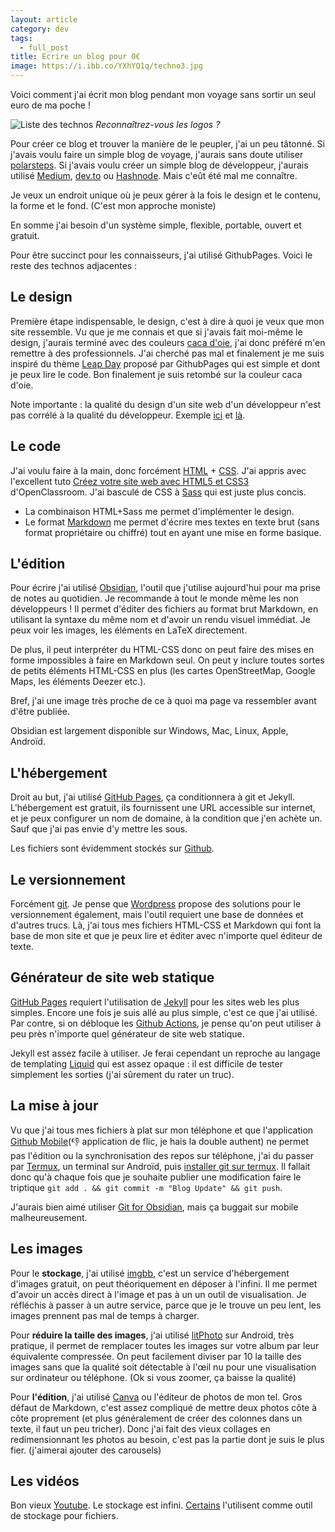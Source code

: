 ```yaml
---
layout: article
category: dev
tags:
  - full_post
title: Ecrire un blog pour 0€
image: https://i.ibb.co/YXhYQ1q/techno3.jpg
---
```


Voici comment j'ai écrit mon blog pendant mon voyage sans sortir un seul euro de ma poche !

![Liste des technos](https://i.ibb.co/YXhYQ1q/techno3.jpg)
_Reconnaîtrez-vous les logos ?_

<!--more-->

Pour créer ce blog et trouver la manière de le peupler, j'ai un peu tâtonné. Si j'avais voulu faire un simple blog de voyage, j'aurais sans doute utiliser [polarsteps](https://www.polarsteps.com/). Si j'avais voulu créer un simple blog de développeur, j'aurais utilisé [Medium](https://medium.com/), [dev.to](https://dev.to) ou [Hashnode](hashnode.com). Mais c'eût été mal me connaître. 

Je veux un endroit unique où je peux gérer à la fois le design et le contenu, la forme et le fond. (C'est mon approche moniste)

En somme j'ai besoin d'un système simple, flexible, portable, ouvert et gratuit.

Pour être succinct pour les connaisseurs, j'ai utilisé GithubPages. Voici le reste des technos adjacentes :


## Le design

Première étape indispensable, le design, c'est à dire à quoi je veux que mon site ressemble. Vu que je me connais et que si j'avais fait moi-même le design, j'aurais terminé avec des couleurs [caca d'oie](https://fr.wikipedia.org/wiki/Caca_d%27oie), j'ai donc préféré m'en remettre à des professionnels. J'ai cherché pas mal et finalement je me suis inspiré du thème [Leap Day](https://github.com/pages-themes/leap-day) proposé par GithubPages qui est simple et dont je peux lire le code. Bon finalement je suis retombé sur la couleur caca d'oie.

Note importante : la qualité du design d'un site web d'un développeur n'est pas corrélé à la qualité du développeur. Exemple [ici](https://www.brendangregg.com/overview.html) et [là](https://bloggingfordevs.com/trends/).

## Le code

J'ai voulu faire à la main, donc forcément [HTML](https://developer.mozilla.org/fr/docs/Learn/Getting_started_with_the_web/HTML_basics) + [CSS](https://developer.mozilla.org/fr/docs/Learn/Getting_started_with_the_web/CSS_basics). J'ai appris avec l'excellent tuto [Créez votre site web avec HTML5 et CSS3](https://openclassrooms.com/fr/courses/1603881-creez-votre-site-web-avec-html5-et-css3) d'OpenClassroom. J'ai basculé de CSS à [Sass](https://sass-lang.com/) qui est juste plus concis.

- La combinaison HTML+Sass me permet d'implémenter le design.
- Le format [Markdown](https://www.markdownguide.org/getting-started/) me permet d'écrire mes textes en texte brut (sans format propriétaire ou chiffré) tout en ayant une mise en forme basique.

## L'édition

Pour écrire j'ai utilisé [Obsidian](https://obsidian.md/), l'outil que j'utilise aujourd'hui pour ma prise de notes au quotidien. Je recommande à tout le monde même les non développeurs ! Il permet d'éditer des fichiers au format brut Markdown, en utilisant la syntaxe du même nom et d'avoir un rendu visuel immédiat. Je peux voir les images, les éléments en LaTeX directement.

De plus, il peut interpréter du HTML-CSS donc on peut faire des mises en forme impossibles à faire en Markdown seul. On peut y inclure toutes sortes de petits éléments HTML-CSS en plus (les cartes OpenStreetMap, Google Maps, les éléments Deezer etc.).

Bref, j'ai une image très proche de ce à quoi ma page va ressembler avant d'être publiée.

Obsidian est largement disponible sur Windows, Mac, Linux, Apple, Androïd.

## L'hébergement

Droit au but, j'ai utilisé [GitHub Pages](https://pages.github.com/), ça conditionnera à git et Jekyll. L'hébergement est gratuit, ils fournissent une URL accessible sur internet, et je peux configurer un nom de domaine, à la condition que j'en achète un. Sauf que j'ai pas envie d'y mettre les sous.

Les fichiers sont évidemment stockés sur [Github](https://github.com/).

## Le versionnement

Forcément [git](https://git-scm.com/). Je pense que [Wordpress](https://fr.wordpress.org/) propose des solutions  pour le versionnement également, mais l'outil requiert une base de données et d'autres trucs. Là, j'ai tous mes fichiers HTML-CSS et Markdown qui font la base de mon site et que je peux lire et éditer avec n'importe quel éditeur de texte.

## Générateur de site web statique

 [GitHub Pages](https://pages.github.com/) requiert l'utilisation de [Jekyll](https://jekyllrb.com/)  pour les sites web les plus simples. Encore une fois je suis allé au plus simple, c'est ce que j'ai utilisé. Par contre, si on débloque les [Github Actions](https://docs.github.com/en/actions), je pense qu'on peut utiliser à peu près n'importe quel générateur de site web statique.

Jekyll est assez facile à utiliser. Je ferai cependant un reproche au langage de templating [Liquid](https://shopify.github.io/liquid/) qui est assez opaque : il est difficile de tester simplement les sorties (j'ai sûrement du rater un truc).

## La mise à jour

Vu que j'ai tous mes fichiers à plat sur mon téléphone et que l'application [Github Mobile](https://docs.github.com/fr/get-started/using-github/github-mobile)(👎 application de flic, je hais la double authent) ne permet pas l'édition ou la synchronisation des repos sur téléphone, j'ai du passer par [Termux](https://termux.dev/en/), un terminal sur Androïd, puis [installer git sur termux](https://www.techrepublic.com/article/how-to-install-git-on-android/). Il fallait donc qu'à chaque fois que je souhaite publier une modification faire le triptique `git add . && git commit -m "Blog Update" && git push`.

J'aurais bien aimé utiliser [Git for Obsidian](https://github.com/denolehov/obsidian-git), mais ça buggait sur mobile malheureusement.

## Les images

Pour le **stockage**, j'ai utilisé [imgbb](https://leoluoleke.imgbb.com/), c'est un service d'hébergement d'images gratuit, on peut théoriquement en déposer à l'infini. Il me permet d'avoir un accès direct à l'image et pas à un un outil de visualisation. Je réfléchis à passer à un autre service, parce que je le trouve un peu lent, les images prennent pas mal de temps à charger.

Pour **réduire la taille des images**, j'ai utilisé [litPhoto](https://litphoto-compress-resize.fr.softonic.com/android) sur Android, très pratique, il permet de remplacer toutes les images sur votre album par leur équivalente compressée. On peut facilement diviser par 10 la taille des images sans que la qualité soit détectable à l'œil nu pour une visualisation sur ordinateur ou téléphone. (Ok si vous zoomer, ça baisse la qualité)

Pour **l'édition**, j'ai utilisé [Canva](https://www.canva.com/) ou l'éditeur de photos de mon tel. Gros défaut de Markdown, c'est assez compliqué de mettre deux photos côte à côte proprement (et plus généralement de créer des colonnes dans un texte, il faut un peu tricher). Donc j'ai fait des vieux collages en redimensionnant les photos au besoin, c'est pas la partie dont je suis le plus fier. (j'aimerai ajouter des carousels)

## Les vidéos 

Bon vieux [Youtube](https://www.youtube.com/watch?v=HBfy_kjkt4I&pp=ygUKY2hhdCBuaW5qYQ%3D%3D). Le stockage est infini. [Certains](https://hackaday.com/2023/02/21/youtube-as-infinite-file-storage/) l'utilisent comme outil de stockage pour fichiers.








